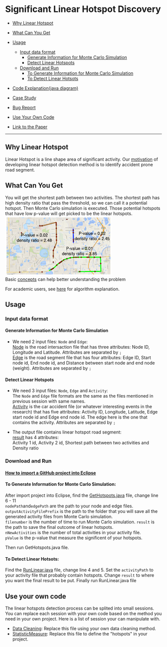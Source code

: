 # Significant Linear Hotspot Discovery
* [Why Linear Hotspot](https://github.com/SpatialUMN/LinearHotspot-Java/blob/master/README.md#Why-Linear-Hotspot)  
* [What Can You Get](https://github.com/SpatialUMN/LinearHotspot-Java/blob/master/README.md#What-can-you-get)  
* [Usage](https://github.com/SpatialUMN/LinearHotspot-Java/blob/master/README.md#Usage)
  * [Input data format](https://github.com/SpatialUMN/LinearHotspot-Java/blob/master/README.md#Input-data-format)  
    * [Generate Information for Monte Carlo Simulation](https://github.com/SpatialUMN/LinearHotspot-Java/blob/master/README.md#Generate-Information-for-Monte-Carlo-Simulation)  
    * [Detect Linear Hotspots](https://github.com/SpatialUMN/LinearHotspot-Java/blob/master/README.md#Detect-Linear-Hotspots)    
  * [Download and Run](https://github.com/SpatialUMN/LinearHotspot-Java/blob/master/README.md#Download-and-Run)   
    * [To Generate Information for Monte Carlo Simulation](https://github.com/SpatialUMN/LinearHotspot-Java/blob/master/README.md#To-Generate-Information-for-Monte-Carlo-Simulation)   
    * [To Detect Linear Hotsots](https://github.com/SpatialUMN/LinearHotspot-Java/blob/master/README.md#To-detect-linear-hotsots) 

* [Code Explanation(java diagram)](https://github.com/SpatialUMN/LinearHotspot-Java/wiki/Java-Class-Diagram)  
* [Case Study](https://github.com/SpatialUMN/LinearHotspot-Java/wiki/Case-Study)   
* [Bug Report](https://github.com/SpatialUMN/LinearHotspot-Java/issues)    
* [Use Your Own Code](https://github.com/SpatialUMN/LinearHotspot-Java/blob/master/README.md#Use-Your-Own-Code)
* [Link to the Paper]()

***

## Why Linear Hotspot
Linear Hotspot is a line shape area of significant activity. Our [motivation](https://github.com/SpatialUMN/LinearHotspot-Java/wiki/Motivation-of-Developing-Linear-Hotspot-Detection-Method) of developing linear hotspot detection method is to identify accident prone road segment.

## What Can You Get  
You will get the shortest path between two activities. The shortest path has high density ratio that pass the threshold, so we can call it a potential hotspot. Then Monte Carlo simulation is executed. Those potential hotspots that have low p-value will get picked to be the linear hotspots.   
![Linear](https://github.com/SpatialUMN/LinearHotspot-Java/blob/master/image/linear.PNG)  
Basic [concepts](https://github.com/SpatialUMN/LinearHotspot-Java/wiki/Basic-Concepts) can help better understanding the problem
  
For academic users, see [here](https://github.com/SpatialUMN/LinearHotspot-Java/wiki/Algorithm-Explanation) for algorithm explanation.
## Usage   
### Input data format     
#### Generate Information for Monte Carlo Simulation  
* We need 2 input files: `Node` and `Edge`:    
[Node](https://github.com/SpatialUMN/LinearHotspot-Java/blob/master/SampleData/Node.txt) is the road intersaction file that has three attributes: Node ID, Longitude and Latitude. Attributes are separated by `;`    
[Edge](https://github.com/SpatialUMN/LinearHotspot-Java/blob/master/SampleData/Edge.txt) is the road segment file that has four attributes:   Edge ID, Start node id, End node id, and Distance between start node and end node (weight). Attributes are separated by `;`  
  
#### Detect Linear Hotspots  
* We need 3 input files: `Node`, `Edge` and `Activity`:     
The `Node` and `Edge` file formats are the same as the files mentioned in previous session with same names.    
[Activity](https://github.com/SpatialUMN/LinearHotspot-Java/blob/master/SampleData/Activity.txt) is the car accident file (or whatever interesting events in the research) that has five attributes:   Activity ID, Longitude, Latitude, Edge start node id and Edge end node id. The edge here is the one that contains the activity. Attributes are separated by `;`  

* The output file contains linear hotspot road segment:    
[result]() has 4 attributes:  
Activity 1 id, Activity 2 id, Shortest path between two activities and Density ratio    

### Download and Run  
#### [How to import a GitHub project into Eclipse](https://github.com/collab-uniba/socialcde4eclipse/wiki/How-to-import-a-GitHub-project-into-Eclipse)  

#### To Generate Information for Monte Carlo Simulation:    
After import project into Eclipse, find the [GetHotspots.java](https://github.com/SpatialUMN/LinearHotspot-Java/blob/master/src/GetHotspots.java) file, change line 6 - 11   
`nodePath`and`edgePath` are the path to your node and edge files.   
`outputActivityFilePrefix` is the path to the folder that you will save all the generated activity files from Monte Carlo simulation.   
`filenumber` is the number of time to run Monte Carlo simulation. 
`result` is the path to save the final outcome of linear hotspots.  
`nNewActivities` is the number of total activities in your activity file.  
`pValue` is the p-value that measure the significent of your hotspots.  

Then run GetHotspots.java file.     

#### To Detect Linear Hotsots:   
Find the [RunLinear.java](https://github.com/SpatialUMN/LinearHotspot-Java/blob/master/src/RunLinear.java) file, change line 4 and 5. Set the `activityPath` to your activity file that probably contain hotspots. Change `result` to where you want the final result to be put. Finally run RunLinear.java file 


## Use your own code  
The linear hotspots detection process can be splited into small sessions. You can replace each session with your own code based on the method you need in your own project. Here is a list of session your can manipulate with.
* [Data Cleaning](https://github.com/SpatialUMN/LinearHotspot-Java/wiki/Add-On-Examples): Replace this file using your own data cleaning method.  
* [StatisticMeasure](https://github.com/SpatialUMN/LinearHotspot-Java/wiki/Add-On-Examples): Replace this file to define the "hotspots" in your project.  

